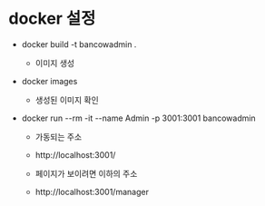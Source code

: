 # docker 설정

- docker build -t bancowadmin .

  - 이미지 생성

- docker images

  - 생성된 이미지 확인

- docker run --rm -it --name Admin -p 3001:3001 bancowadmin

  - 가동되는 주소
  - http://localhost:3001/

  - 페이지가 보이려면 이하의 주소
  - http://localhost:3001/manager
